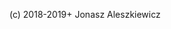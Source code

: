 (c) 2018-2019+ Jonasz Aleszkiewicz
[](aleshkevich-interactive.md) <!-- Better index this page, Google >:( -->

